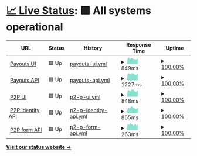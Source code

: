# [📈 Live Status](https://upptime.kodo.com): <!--live status--> **🟩 All systems operational**

<!--start: status pages-->
<!-- This summary is generated by Upptime (https://github.com/upptime/upptime) -->
<!-- Do not edit this manually, your changes will be overwritten -->
<!-- prettier-ignore -->
| URL | Status | History | Response Time | Uptime |
| --- | ------ | ------- | ------------- | ------ |
| <img alt="" src="https://icons.duckduckgo.com/ip3/app.kodo.in.ico" height="13"> [Payouts UI](https://app.kodo.in) | 🟩 Up | [payouts-ui.yml](https://github.com/kodo-in/upptime/commits/HEAD/history/payouts-ui.yml) | <details><summary><img alt="Response time graph" src="./graphs/payouts-ui/response-time-week.png" height="20"> 849ms</summary><br><a href="https://upptime.kodo.com/history/payouts-ui"><img alt="Response time 785" src="https://img.shields.io/endpoint?url=https%3A%2F%2Fraw.githubusercontent.com%2Fkodo-in%2Fupptime%2FHEAD%2Fapi%2Fpayouts-ui%2Fresponse-time.json"></a><br><a href="https://upptime.kodo.com/history/payouts-ui"><img alt="24-hour response time 893" src="https://img.shields.io/endpoint?url=https%3A%2F%2Fraw.githubusercontent.com%2Fkodo-in%2Fupptime%2FHEAD%2Fapi%2Fpayouts-ui%2Fresponse-time-day.json"></a><br><a href="https://upptime.kodo.com/history/payouts-ui"><img alt="7-day response time 849" src="https://img.shields.io/endpoint?url=https%3A%2F%2Fraw.githubusercontent.com%2Fkodo-in%2Fupptime%2FHEAD%2Fapi%2Fpayouts-ui%2Fresponse-time-week.json"></a><br><a href="https://upptime.kodo.com/history/payouts-ui"><img alt="30-day response time 836" src="https://img.shields.io/endpoint?url=https%3A%2F%2Fraw.githubusercontent.com%2Fkodo-in%2Fupptime%2FHEAD%2Fapi%2Fpayouts-ui%2Fresponse-time-month.json"></a><br><a href="https://upptime.kodo.com/history/payouts-ui"><img alt="1-year response time 785" src="https://img.shields.io/endpoint?url=https%3A%2F%2Fraw.githubusercontent.com%2Fkodo-in%2Fupptime%2FHEAD%2Fapi%2Fpayouts-ui%2Fresponse-time-year.json"></a></details> | <details><summary><a href="https://upptime.kodo.com/history/payouts-ui">100.00%</a></summary><a href="https://upptime.kodo.com/history/payouts-ui"><img alt="All-time uptime 100.00%" src="https://img.shields.io/endpoint?url=https%3A%2F%2Fraw.githubusercontent.com%2Fkodo-in%2Fupptime%2FHEAD%2Fapi%2Fpayouts-ui%2Fuptime.json"></a><br><a href="https://upptime.kodo.com/history/payouts-ui"><img alt="24-hour uptime 100.00%" src="https://img.shields.io/endpoint?url=https%3A%2F%2Fraw.githubusercontent.com%2Fkodo-in%2Fupptime%2FHEAD%2Fapi%2Fpayouts-ui%2Fuptime-day.json"></a><br><a href="https://upptime.kodo.com/history/payouts-ui"><img alt="7-day uptime 100.00%" src="https://img.shields.io/endpoint?url=https%3A%2F%2Fraw.githubusercontent.com%2Fkodo-in%2Fupptime%2FHEAD%2Fapi%2Fpayouts-ui%2Fuptime-week.json"></a><br><a href="https://upptime.kodo.com/history/payouts-ui"><img alt="30-day uptime 100.00%" src="https://img.shields.io/endpoint?url=https%3A%2F%2Fraw.githubusercontent.com%2Fkodo-in%2Fupptime%2FHEAD%2Fapi%2Fpayouts-ui%2Fuptime-month.json"></a><br><a href="https://upptime.kodo.com/history/payouts-ui"><img alt="1-year uptime 100.00%" src="https://img.shields.io/endpoint?url=https%3A%2F%2Fraw.githubusercontent.com%2Fkodo-in%2Fupptime%2FHEAD%2Fapi%2Fpayouts-ui%2Fuptime-year.json"></a></details>
| <img alt="" src="https://icons.duckduckgo.com/ip3/api.kodo.in.ico" height="13"> [Payouts API](https://api.kodo.in/health) | 🟩 Up | [payouts-api.yml](https://github.com/kodo-in/upptime/commits/HEAD/history/payouts-api.yml) | <details><summary><img alt="Response time graph" src="./graphs/payouts-api/response-time-week.png" height="20"> 1227ms</summary><br><a href="https://upptime.kodo.com/history/payouts-api"><img alt="Response time 1252" src="https://img.shields.io/endpoint?url=https%3A%2F%2Fraw.githubusercontent.com%2Fkodo-in%2Fupptime%2FHEAD%2Fapi%2Fpayouts-api%2Fresponse-time.json"></a><br><a href="https://upptime.kodo.com/history/payouts-api"><img alt="24-hour response time 1324" src="https://img.shields.io/endpoint?url=https%3A%2F%2Fraw.githubusercontent.com%2Fkodo-in%2Fupptime%2FHEAD%2Fapi%2Fpayouts-api%2Fresponse-time-day.json"></a><br><a href="https://upptime.kodo.com/history/payouts-api"><img alt="7-day response time 1227" src="https://img.shields.io/endpoint?url=https%3A%2F%2Fraw.githubusercontent.com%2Fkodo-in%2Fupptime%2FHEAD%2Fapi%2Fpayouts-api%2Fresponse-time-week.json"></a><br><a href="https://upptime.kodo.com/history/payouts-api"><img alt="30-day response time 1274" src="https://img.shields.io/endpoint?url=https%3A%2F%2Fraw.githubusercontent.com%2Fkodo-in%2Fupptime%2FHEAD%2Fapi%2Fpayouts-api%2Fresponse-time-month.json"></a><br><a href="https://upptime.kodo.com/history/payouts-api"><img alt="1-year response time 1252" src="https://img.shields.io/endpoint?url=https%3A%2F%2Fraw.githubusercontent.com%2Fkodo-in%2Fupptime%2FHEAD%2Fapi%2Fpayouts-api%2Fresponse-time-year.json"></a></details> | <details><summary><a href="https://upptime.kodo.com/history/payouts-api">100.00%</a></summary><a href="https://upptime.kodo.com/history/payouts-api"><img alt="All-time uptime 99.97%" src="https://img.shields.io/endpoint?url=https%3A%2F%2Fraw.githubusercontent.com%2Fkodo-in%2Fupptime%2FHEAD%2Fapi%2Fpayouts-api%2Fuptime.json"></a><br><a href="https://upptime.kodo.com/history/payouts-api"><img alt="24-hour uptime 100.00%" src="https://img.shields.io/endpoint?url=https%3A%2F%2Fraw.githubusercontent.com%2Fkodo-in%2Fupptime%2FHEAD%2Fapi%2Fpayouts-api%2Fuptime-day.json"></a><br><a href="https://upptime.kodo.com/history/payouts-api"><img alt="7-day uptime 100.00%" src="https://img.shields.io/endpoint?url=https%3A%2F%2Fraw.githubusercontent.com%2Fkodo-in%2Fupptime%2FHEAD%2Fapi%2Fpayouts-api%2Fuptime-week.json"></a><br><a href="https://upptime.kodo.com/history/payouts-api"><img alt="30-day uptime 99.97%" src="https://img.shields.io/endpoint?url=https%3A%2F%2Fraw.githubusercontent.com%2Fkodo-in%2Fupptime%2FHEAD%2Fapi%2Fpayouts-api%2Fuptime-month.json"></a><br><a href="https://upptime.kodo.com/history/payouts-api"><img alt="1-year uptime 99.97%" src="https://img.shields.io/endpoint?url=https%3A%2F%2Fraw.githubusercontent.com%2Fkodo-in%2Fupptime%2FHEAD%2Fapi%2Fpayouts-api%2Fuptime-year.json"></a></details>
| <img alt="" src="https://icons.duckduckgo.com/ip3/app.kodo.com.ico" height="13"> [P2P UI](https://app.kodo.com) | 🟩 Up | [p2-p-ui.yml](https://github.com/kodo-in/upptime/commits/HEAD/history/p2-p-ui.yml) | <details><summary><img alt="Response time graph" src="./graphs/p2-p-ui/response-time-week.png" height="20"> 848ms</summary><br><a href="https://upptime.kodo.com/history/p2-p-ui"><img alt="Response time 800" src="https://img.shields.io/endpoint?url=https%3A%2F%2Fraw.githubusercontent.com%2Fkodo-in%2Fupptime%2FHEAD%2Fapi%2Fp2-p-ui%2Fresponse-time.json"></a><br><a href="https://upptime.kodo.com/history/p2-p-ui"><img alt="24-hour response time 915" src="https://img.shields.io/endpoint?url=https%3A%2F%2Fraw.githubusercontent.com%2Fkodo-in%2Fupptime%2FHEAD%2Fapi%2Fp2-p-ui%2Fresponse-time-day.json"></a><br><a href="https://upptime.kodo.com/history/p2-p-ui"><img alt="7-day response time 848" src="https://img.shields.io/endpoint?url=https%3A%2F%2Fraw.githubusercontent.com%2Fkodo-in%2Fupptime%2FHEAD%2Fapi%2Fp2-p-ui%2Fresponse-time-week.json"></a><br><a href="https://upptime.kodo.com/history/p2-p-ui"><img alt="30-day response time 859" src="https://img.shields.io/endpoint?url=https%3A%2F%2Fraw.githubusercontent.com%2Fkodo-in%2Fupptime%2FHEAD%2Fapi%2Fp2-p-ui%2Fresponse-time-month.json"></a><br><a href="https://upptime.kodo.com/history/p2-p-ui"><img alt="1-year response time 800" src="https://img.shields.io/endpoint?url=https%3A%2F%2Fraw.githubusercontent.com%2Fkodo-in%2Fupptime%2FHEAD%2Fapi%2Fp2-p-ui%2Fresponse-time-year.json"></a></details> | <details><summary><a href="https://upptime.kodo.com/history/p2-p-ui">100.00%</a></summary><a href="https://upptime.kodo.com/history/p2-p-ui"><img alt="All-time uptime 100.00%" src="https://img.shields.io/endpoint?url=https%3A%2F%2Fraw.githubusercontent.com%2Fkodo-in%2Fupptime%2FHEAD%2Fapi%2Fp2-p-ui%2Fuptime.json"></a><br><a href="https://upptime.kodo.com/history/p2-p-ui"><img alt="24-hour uptime 100.00%" src="https://img.shields.io/endpoint?url=https%3A%2F%2Fraw.githubusercontent.com%2Fkodo-in%2Fupptime%2FHEAD%2Fapi%2Fp2-p-ui%2Fuptime-day.json"></a><br><a href="https://upptime.kodo.com/history/p2-p-ui"><img alt="7-day uptime 100.00%" src="https://img.shields.io/endpoint?url=https%3A%2F%2Fraw.githubusercontent.com%2Fkodo-in%2Fupptime%2FHEAD%2Fapi%2Fp2-p-ui%2Fuptime-week.json"></a><br><a href="https://upptime.kodo.com/history/p2-p-ui"><img alt="30-day uptime 100.00%" src="https://img.shields.io/endpoint?url=https%3A%2F%2Fraw.githubusercontent.com%2Fkodo-in%2Fupptime%2FHEAD%2Fapi%2Fp2-p-ui%2Fuptime-month.json"></a><br><a href="https://upptime.kodo.com/history/p2-p-ui"><img alt="1-year uptime 100.00%" src="https://img.shields.io/endpoint?url=https%3A%2F%2Fraw.githubusercontent.com%2Fkodo-in%2Fupptime%2FHEAD%2Fapi%2Fp2-p-ui%2Fuptime-year.json"></a></details>
| <img alt="" src="https://icons.duckduckgo.com/ip3/api.kodo.com.ico" height="13"> [P2P Identity API](https://api.kodo.com/identity/health) | 🟩 Up | [p2-p-identity-api.yml](https://github.com/kodo-in/upptime/commits/HEAD/history/p2-p-identity-api.yml) | <details><summary><img alt="Response time graph" src="./graphs/p2-p-identity-api/response-time-week.png" height="20"> 865ms</summary><br><a href="https://upptime.kodo.com/history/p2-p-identity-api"><img alt="Response time 901" src="https://img.shields.io/endpoint?url=https%3A%2F%2Fraw.githubusercontent.com%2Fkodo-in%2Fupptime%2FHEAD%2Fapi%2Fp2-p-identity-api%2Fresponse-time.json"></a><br><a href="https://upptime.kodo.com/history/p2-p-identity-api"><img alt="24-hour response time 894" src="https://img.shields.io/endpoint?url=https%3A%2F%2Fraw.githubusercontent.com%2Fkodo-in%2Fupptime%2FHEAD%2Fapi%2Fp2-p-identity-api%2Fresponse-time-day.json"></a><br><a href="https://upptime.kodo.com/history/p2-p-identity-api"><img alt="7-day response time 865" src="https://img.shields.io/endpoint?url=https%3A%2F%2Fraw.githubusercontent.com%2Fkodo-in%2Fupptime%2FHEAD%2Fapi%2Fp2-p-identity-api%2Fresponse-time-week.json"></a><br><a href="https://upptime.kodo.com/history/p2-p-identity-api"><img alt="30-day response time 838" src="https://img.shields.io/endpoint?url=https%3A%2F%2Fraw.githubusercontent.com%2Fkodo-in%2Fupptime%2FHEAD%2Fapi%2Fp2-p-identity-api%2Fresponse-time-month.json"></a><br><a href="https://upptime.kodo.com/history/p2-p-identity-api"><img alt="1-year response time 901" src="https://img.shields.io/endpoint?url=https%3A%2F%2Fraw.githubusercontent.com%2Fkodo-in%2Fupptime%2FHEAD%2Fapi%2Fp2-p-identity-api%2Fresponse-time-year.json"></a></details> | <details><summary><a href="https://upptime.kodo.com/history/p2-p-identity-api">100.00%</a></summary><a href="https://upptime.kodo.com/history/p2-p-identity-api"><img alt="All-time uptime 99.99%" src="https://img.shields.io/endpoint?url=https%3A%2F%2Fraw.githubusercontent.com%2Fkodo-in%2Fupptime%2FHEAD%2Fapi%2Fp2-p-identity-api%2Fuptime.json"></a><br><a href="https://upptime.kodo.com/history/p2-p-identity-api"><img alt="24-hour uptime 100.00%" src="https://img.shields.io/endpoint?url=https%3A%2F%2Fraw.githubusercontent.com%2Fkodo-in%2Fupptime%2FHEAD%2Fapi%2Fp2-p-identity-api%2Fuptime-day.json"></a><br><a href="https://upptime.kodo.com/history/p2-p-identity-api"><img alt="7-day uptime 100.00%" src="https://img.shields.io/endpoint?url=https%3A%2F%2Fraw.githubusercontent.com%2Fkodo-in%2Fupptime%2FHEAD%2Fapi%2Fp2-p-identity-api%2Fuptime-week.json"></a><br><a href="https://upptime.kodo.com/history/p2-p-identity-api"><img alt="30-day uptime 100.00%" src="https://img.shields.io/endpoint?url=https%3A%2F%2Fraw.githubusercontent.com%2Fkodo-in%2Fupptime%2FHEAD%2Fapi%2Fp2-p-identity-api%2Fuptime-month.json"></a><br><a href="https://upptime.kodo.com/history/p2-p-identity-api"><img alt="1-year uptime 99.99%" src="https://img.shields.io/endpoint?url=https%3A%2F%2Fraw.githubusercontent.com%2Fkodo-in%2Fupptime%2FHEAD%2Fapi%2Fp2-p-identity-api%2Fuptime-year.json"></a></details>
| <img alt="" src="https://icons.duckduckgo.com/ip3/api.kodo.com.ico" height="13"> [P2P form API](https://api.kodo.com/form/health) | 🟩 Up | [p2-p-form-api.yml](https://github.com/kodo-in/upptime/commits/HEAD/history/p2-p-form-api.yml) | <details><summary><img alt="Response time graph" src="./graphs/p2-p-form-api/response-time-week.png" height="20"> 263ms</summary><br><a href="https://upptime.kodo.com/history/p2-p-form-api"><img alt="Response time 244" src="https://img.shields.io/endpoint?url=https%3A%2F%2Fraw.githubusercontent.com%2Fkodo-in%2Fupptime%2FHEAD%2Fapi%2Fp2-p-form-api%2Fresponse-time.json"></a><br><a href="https://upptime.kodo.com/history/p2-p-form-api"><img alt="24-hour response time 279" src="https://img.shields.io/endpoint?url=https%3A%2F%2Fraw.githubusercontent.com%2Fkodo-in%2Fupptime%2FHEAD%2Fapi%2Fp2-p-form-api%2Fresponse-time-day.json"></a><br><a href="https://upptime.kodo.com/history/p2-p-form-api"><img alt="7-day response time 263" src="https://img.shields.io/endpoint?url=https%3A%2F%2Fraw.githubusercontent.com%2Fkodo-in%2Fupptime%2FHEAD%2Fapi%2Fp2-p-form-api%2Fresponse-time-week.json"></a><br><a href="https://upptime.kodo.com/history/p2-p-form-api"><img alt="30-day response time 263" src="https://img.shields.io/endpoint?url=https%3A%2F%2Fraw.githubusercontent.com%2Fkodo-in%2Fupptime%2FHEAD%2Fapi%2Fp2-p-form-api%2Fresponse-time-month.json"></a><br><a href="https://upptime.kodo.com/history/p2-p-form-api"><img alt="1-year response time 244" src="https://img.shields.io/endpoint?url=https%3A%2F%2Fraw.githubusercontent.com%2Fkodo-in%2Fupptime%2FHEAD%2Fapi%2Fp2-p-form-api%2Fresponse-time-year.json"></a></details> | <details><summary><a href="https://upptime.kodo.com/history/p2-p-form-api">100.00%</a></summary><a href="https://upptime.kodo.com/history/p2-p-form-api"><img alt="All-time uptime 100.00%" src="https://img.shields.io/endpoint?url=https%3A%2F%2Fraw.githubusercontent.com%2Fkodo-in%2Fupptime%2FHEAD%2Fapi%2Fp2-p-form-api%2Fuptime.json"></a><br><a href="https://upptime.kodo.com/history/p2-p-form-api"><img alt="24-hour uptime 100.00%" src="https://img.shields.io/endpoint?url=https%3A%2F%2Fraw.githubusercontent.com%2Fkodo-in%2Fupptime%2FHEAD%2Fapi%2Fp2-p-form-api%2Fuptime-day.json"></a><br><a href="https://upptime.kodo.com/history/p2-p-form-api"><img alt="7-day uptime 100.00%" src="https://img.shields.io/endpoint?url=https%3A%2F%2Fraw.githubusercontent.com%2Fkodo-in%2Fupptime%2FHEAD%2Fapi%2Fp2-p-form-api%2Fuptime-week.json"></a><br><a href="https://upptime.kodo.com/history/p2-p-form-api"><img alt="30-day uptime 100.00%" src="https://img.shields.io/endpoint?url=https%3A%2F%2Fraw.githubusercontent.com%2Fkodo-in%2Fupptime%2FHEAD%2Fapi%2Fp2-p-form-api%2Fuptime-month.json"></a><br><a href="https://upptime.kodo.com/history/p2-p-form-api"><img alt="1-year uptime 100.00%" src="https://img.shields.io/endpoint?url=https%3A%2F%2Fraw.githubusercontent.com%2Fkodo-in%2Fupptime%2FHEAD%2Fapi%2Fp2-p-form-api%2Fuptime-year.json"></a></details>

<!--end: status pages-->

[**Visit our status website →**](https://upptime.kodo.com)
